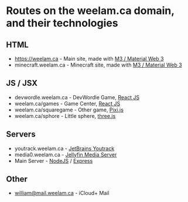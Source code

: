 # Routes on the weelam.ca domain, and their technologies  

## HTML  
- https://weelam.ca - Main site, made with [M3 / Material Web 3](https://m3.material.io/)  
- minecraft.weelam.ca - Minecraft site, made with [M3 / Material Web 3](https://m3.material.io/)    
## JS / JSX  
- devwordle.weelam.ca - DevWordle Game, [React JS](https://react.dev/)  
- weelam.ca/games - Game Center, [React JS](https://react.dev/)  
- weelam.ca/squaregame - Other game, [Pixi.js](https://pixijs.com/)  
- weelam.ca/sphore - Little sphere, [three.js](https://threejs.org/)  
## Servers  
- youtrack.weelam.ca - [JetBrains Youtrack](https://www.jetbrains.com/youtrack/)  
- media0.weelam.ca - [Jellyfin Media Server](https://jellyfin.org/)  
- Main Server - [NodeJS](https://nodejs.org/) / [Express](https://expressjs.com/)  
## Other  
- william@mail.weelam.ca - iCloud+ Mail  
